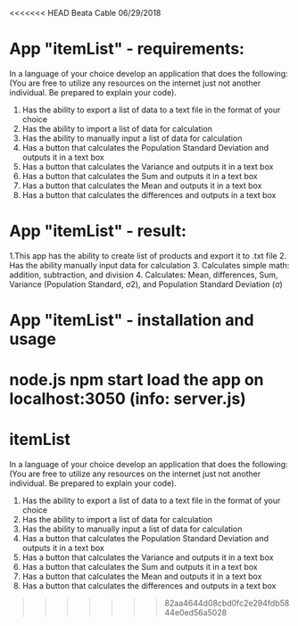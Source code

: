 <<<<<<< HEAD
Beata Cable 06/29/2018

# App "itemList" - requirements:
In a language of your choice develop an application that does the following:
(You are free to utilize any resources on the internet just not another individual.
Be prepared to explain your code).

1) Has the ability to export a list of data to a text file in the format of your choice
2) Has the ability to import a list of data for calculation
3) Has the ability to manually input a list of data for calculation
4) Has a button that calculates the Population Standard Deviation and outputs it in a text box
5) Has a button that calculates the Variance and outputs it in a text box
6) Has a button that calculates the Sum and outputs it in a text box
7) Has a button that calculates the Mean and outputs it in a text box
8) Has a button that calculates the differences and outputs in a text box


# App "itemList" - result:
1.This app has the ability to create list of products and export it to .txt file
2. Has the ability manually input data for calculation
3. Calculates simple math: addition, subtraction, and division
4. Calculates: Mean, differences, Sum, Variance (Population Standard, σ2), and Population Standard Deviation (σ)

# App "itemList" - installation and usage
node.js
npm start
load the app on localhost:3050 (info: server.js)
=======
# itemList
In a language of your choice develop an application that does the following:
(You are free to utilize any resources on the internet just not another individual.
Be prepared to explain your code).

1) Has the ability to export a list of data to a text file in the format of your choice
2) Has the ability to import a list of data for calculation
3) Has the ability to manually input a list of data for calculation
4) Has a button that calculates the Population Standard Deviation and outputs it in a text box
5) Has a button that calculates the Variance and outputs it in a text box
6) Has a button that calculates the Sum and outputs it in a text box
7) Has a button that calculates the Mean and outputs it in a text box
8) Has a button that calculates the differences and outputs in a text box 
>>>>>>> 82aa4644d08cbd0fc2e294fdb5844e0ed56a5028
